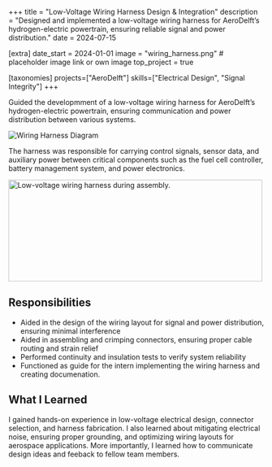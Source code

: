 +++
title = "Low-Voltage Wiring Harness Design & Integration"
description = "Designed and implemented a low-voltage wiring harness for AeroDelft’s hydrogen-electric powertrain, ensuring reliable signal and power distribution."
date = 2024-07-15

[extra]
date_start = 2024-01-01
image = "wiring_harness.png" # placeholder image link or own image
top_project = true

[taxonomies]
projects=["AeroDelft"]
skills=["Electrical Design", "Signal Integrity"]
+++

Guided the developmment of a low-voltage wiring harness for AeroDelft’s hydrogen-electric powertrain, ensuring communication and power distribution between various systems. 

![Wiring Harness Diagram](/images/wiring_harness_diagram.png)

The harness was responsible for carrying control signals, sensor data, and auxiliary power between critical components such as the fuel cell controller, battery management system, and power electronics.

<img src="/images/wiring_schematics.png" alt="Low-voltage wiring harness during assembly." width="500" height="200">

## Responsibilities
- Aided in the design of the wiring layout for signal and power distribution, ensuring minimal interference  
- Aided in assembling and crimping connectors, ensuring proper cable routing and strain relief  
- Performed continuity and insulation tests to verify system reliability  
- Functioned as guide for the intern implementing the wiring harness and creating documenation.

## What I Learned
I gained hands-on experience in low-voltage electrical design, connector selection, and harness fabrication. I also learned about mitigating electrical noise, ensuring proper grounding, and optimizing wiring layouts for aerospace applications. More importantly, I learned how to communicate design ideas and feeback to fellow team members.
